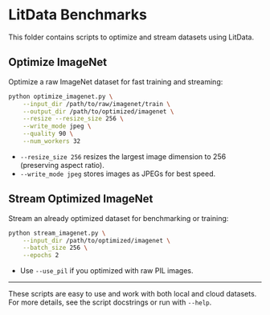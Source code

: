 # LitData Benchmarks

This folder contains scripts to optimize and stream datasets using LitData.

## Optimize ImageNet

Optimize a raw ImageNet dataset for fast training and streaming:

```bash
python optimize_imagenet.py \
    --input_dir /path/to/raw/imagenet/train \
    --output_dir /path/to/optimized/imagenet \
    --resize --resize_size 256 \
    --write_mode jpeg \
    --quality 90 \
    --num_workers 32
```

- `--resize_size 256` resizes the largest image dimension to 256 (preserving aspect ratio).
- `--write_mode jpeg` stores images as JPEGs for best speed.

## Stream Optimized ImageNet

Stream an already optimized dataset for benchmarking or training:

```bash
python stream_imagenet.py \
    --input_dir /path/to/optimized/imagenet \
    --batch_size 256 \
    --epochs 2
```

- Use `--use_pil` if you optimized with raw PIL images.

______________________________________________________________________

These scripts are easy to use and work with both local and cloud datasets. For more details, see the script docstrings or run with `--help`.
